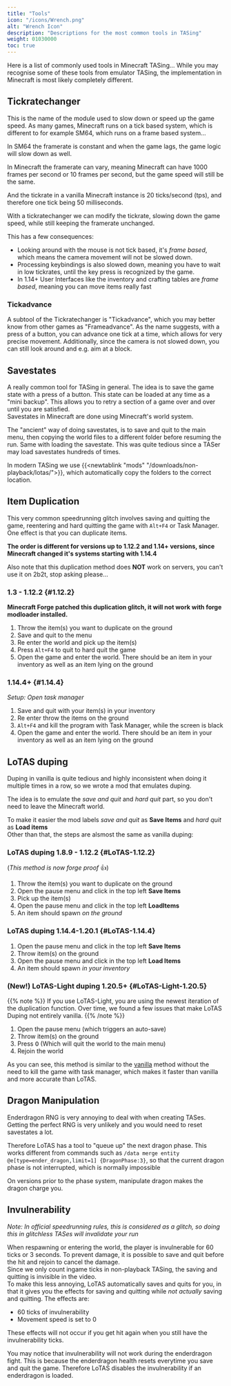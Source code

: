 ```yaml
---
title: "Tools"
icon: "/icons/Wrench.png"
alt: "Wrench Icon"
description: "Descriptions for the most common tools in TASing"
weight: 01030000
toc: true
---
```

Here is a list of commonly used tools in Minecraft TASing... While you may recognise some of these tools from emulator TASing, the implementation in Minecraft is most likely completely different.
## Tickratechanger
This is the name of the module used to slow down or speed up the game speed. As many games, Minecraft runs on a tick based system, which is different to for example SM64, which runs on a frame based system...  
  
In SM64 the framerate is constant and when the game lags, the game logic will slow down as well.  
  
In Minecraft the framerate can vary, meaning Minecraft can have 1000 frames per second or 10 frames per second, but the game speed will still be the same.  
  
And the tickrate in a vanilla Minecraft instance is 20 ticks/second (tps), and therefore one tick being 50 milliseconds.  
  
With a tickratechanger we can modify the tickrate, slowing down the game speed, while still keeping the framerate unchanged.

This has a few consequences:
- Looking around with the mouse is not tick based, it's *frame based*, which means the camera movement will not be slowed down.
- Processing keybindings is also slowed down, meaning you have to wait in low tickrates, until the key press is recognized by the game.
- In 1.14+ User Interfaces like the inventory and crafting tables are *frame based*, meaning you can move items really fast

### Tickadvance
A subtool of the Tickratechanger is "Tickadvance", which you may better know from other games as "Frameadvance". As the name suggests, with a press of a button, you can advance one tick at a time, which allows for very precise movement. Additionally, since the camera is not slowed down, you can still look around and e.g. aim at a block.

## Savestates
A really common tool for TASing in general. The idea is to save the game state with a press of a button. This state can be loaded at any time as a "mini backup". This allows you to retry a section of a game over and over until you are satisfied.  
Savestates in Minecraft are done using Minecraft's world system.  
  
The "ancient" way of doing savestates, is to save and quit to the main menu, then copying the world files to a different folder before resuming the run. Same with loading the savestate. This was quite tedious since a TASer may load savestates hundreds of times.  
  
In modern TASing we use {{<newtablink "mods" "/downloads/non-playback/lotas/">}}, which automatically copy the folders to the correct location.

## Item Duplication
This very common speedrunning glitch involves saving and quitting the game, reentering and hard quitting the game with `Alt+F4` or Task Manager. One effect is that you can duplicate items.

**The order is different for versions up to 1.12.2 and 1.14+ versions, since Minecraft changed it's systems starting with 1.14.4**

Also note that this duplication method does **NOT** work on servers, you can't use it on 2b2t, stop asking please...
### 1.3 - 1.12.2 {#1.12.2}
**Minecraft Forge patched this duplication glitch, it will not work with forge modloader installed.**
1. Throw the item(s) you want to duplicate on the ground
2. Save and quit to the menu
3. Re enter the world and pick up the item(s)
4. Press `Alt+F4` to quit to hard quit the game
5. Open the game and enter the world. There should be an item in your inventory as well as an item lying on the ground

### 1.14.4+ {#1.14.4}
*Setup: Open task manager*
1. Save and quit with your item(s) in your inventory
2. Re enter throw the items on the ground
3. `Alt+F4` and kill the program with Task Manager, while the screen is black
5. Open the game and enter the world. There should be an item in your inventory as well as an item lying on the ground

## LoTAS duping
Duping in vanilla is quite tedious and highly inconsistent when doing it multiple times in a row, so we wrote a mod that emulates duping.
  
The idea is to emulate the *save and quit* and *hard quit* part, so you don't need to leave the Minecraft world.  
  
To make it easier the mod labels *save and quit* as **Save Items** and *hard quit* as **Load items**  
Other than that, the steps are alsmost the same as vanilla duping:

### LoTAS duping 1.8.9 - 1.12.2 {#LoTAS-1.12.2}
(*This method is now forge proof* 👍)
1. Throw the item(s) you want to duplicate on the ground
2. Open the pause menu and click in the top left **Save Items**
3. Pick up the item(s)
4. Open the pause menu and click in the top left **LoadItems**
5. An item should spawn *on the ground*

### LoTAS duping 1.14.4-1.20.1 {#LoTAS-1.14.4}
1. Open the pause menu and click in the top left **Save Items**
2. Throw item(s) on the ground
3. Open the pause menu and click in the top left **Load Items**
4. An item should spawn *in your inventory*

### (New!) LoTAS-Light duping 1.20.5+ {#LoTAS-Light-1.20.5}
{{% note %}}
If you use LoTAS-Light, you are using the newest iteration of the duplication function.
Over time, we found a few issues that make LoTAS Duping not entirely vanilla. 
{{% /note %}}

1. Open the pause menu (which triggers an auto-save)
2. Throw item(s) on the ground
3. Press <kbd>O</kbd> (Which will quit the world to the main menu)
4. Rejoin the world

As you can see, this method is similar to the [vanilla](#1.14.4) method without the need to kill the game with task manager, which makes it faster than vanilla and more accurate than LoTAS.

## Dragon Manipulation
Enderdragon RNG is very annoying to deal with when creating TASes. Getting the perfect RNG is very unlikely and you would need to reset savestates a lot.  
  
Therefore LoTAS has a tool to "queue up" the next dragon phase. This works different from commands such as `/data merge entity @e[type=ender_dragon,limit=1] {DragonPhase:3}`, so that the current dragon phase is not interrupted, which is normally impossible

On versions prior to the phase system, manipulate dragon makes the dragon charge you.

## Invulnerability
*Note: In official speedrunning rules, this is considered as a glitch, so doing this in glitchless TASes will invalidate your run*  
  
When respawning or entering the world, the player is invulnerable for 60 ticks or 3 seconds. To prevent damage, it is possible to save and quit before the hit and rejoin to cancel the damage.  
Since we only count ingame ticks in non-playback TASing, the saving and quitting is invisible in the video.  
To make this less annoying, LoTAS automatically saves and quits for you, in that it gives you the effects for saving and quitting while *not actually* saving and quitting.
The effects are:
* 60 ticks of invulnerability
* Movement speed is set to 0

These effects will not occur if you get hit again when you still have the invulnerability ticks.  
  
You may notice that invulnerability will not work during the enderdragon fight. This is because the enderdragon health resets everytime you save and quit the game. Therefore LoTAS disables the invulnerability if an enderdragon is loaded.